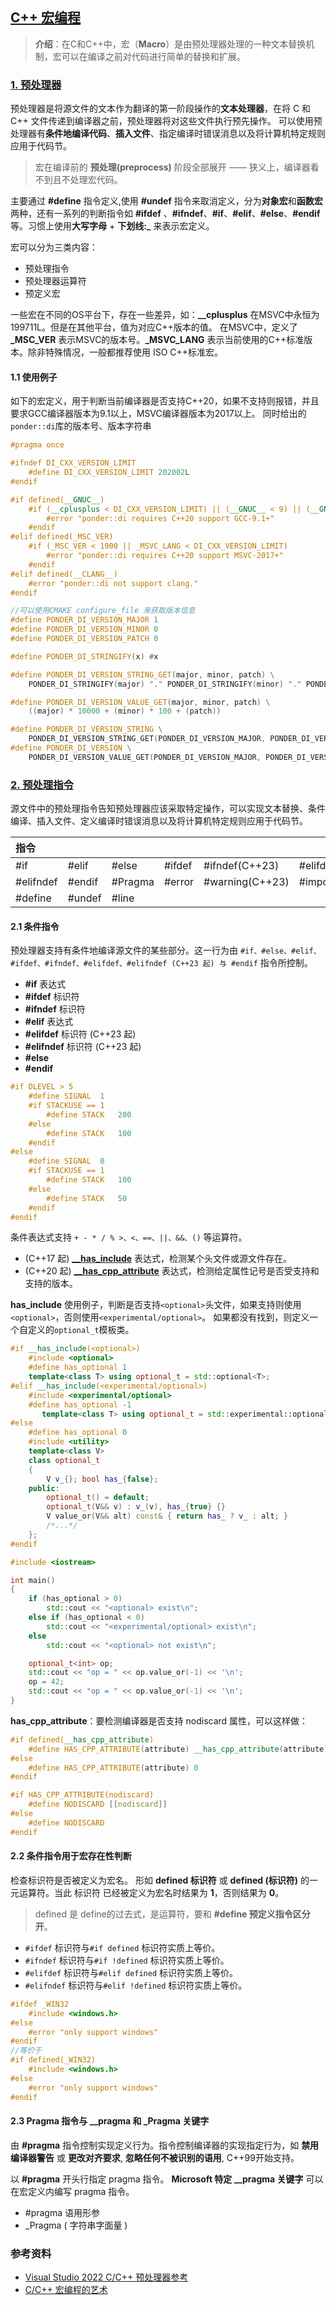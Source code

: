 ## [C++ 宏编程](#)
> **介绍**：在C和C++中，宏（**Macro**）是由预处理器处理的一种文本替换机制，宏可以在编译之前对代码进行简单的替换和扩展。


### [1. 预处理器](#)
预处理器是将源文件的文本作为翻译的第一阶段操作的**文本处理器**，在将 C 和 C++ 文件传递到编译器之前，预处理器将对这些文件执行预先操作。
可以使用预处理器有**条件地编译代码**、**插入文件**、指定编译时错误消息以及将计算机特定规则应用于代码节。

> 宏在编译前的 **预处理(preprocess)** 阶段全部展开 —— 狭义上，编译器看不到且不处理宏代码。

主要通过 **#define** 指令定义,使用 **#undef** 指令来取消定义，分为**对象宏**和**函数宏**两种，还有一系列的判断指令如 **#ifdef** 、**#ifndef**、**#if**、**#elif**、**#else**、**#endif**等。习惯上使用**大写字母** + **下划线:_** 来表示宏定义。

宏可以分为三类内容：
* 预处理指令
* 预处理器运算符
* 预定义宏

一些宏在不同的OS平台下，存在一些差异，如：**__cplusplus** 在MSVC中永恒为199711L。但是在其他平台，值为对应C++版本的值。
在MSVC中，定义了 **_MSC_VER** 表示MSVC的版本号。**_MSVC_LANG** 表示当前使用的C++标准版本。除非特殊情况，一般都推荐使用
ISO C++标准宏。

#### 1.1 使用例子
如下的宏定义，用于判断当前编译器是否支持C++20，如果不支持则报错，并且要求GCC编译器版本为9.1以上，MSVC编译器版本为2017以上。
同时给出的`ponder::di`库的版本号、版本字符串
```cpp
#pragma once

#ifndef DI_CXX_VERSION_LIMIT
    #define DI_CXX_VERSION_LIMIT 202002L
#endif

#if defined(__GNUC__)
    #if (__cplusplus < DI_CXX_VERSION_LIMIT) || (__GNUC__ < 9) || (__GNUC_MINOR__ < 1)
        #error "ponder::di requires C++20 support GCC-9.1+"
    #endif
#elif defined(_MSC_VER)
    #if (_MSC_VER < 1900 || _MSVC_LANG < DI_CXX_VERSION_LIMIT)
        #error "ponder::di requires C++20 support MSVC-2017+"
    #endif
#elif defined(__CLANG__)
    #error "ponder::di not support clang."
#endif

//可以使用CMAKE configure_file 来获取版本信息
#define PONDER_DI_VERSION_MAJOR 1
#define PONDER_DI_VERSION_MINOR 0
#define PONDER_DI_VERSION_PATCH 0

#define PONDER_DI_STRINGIFY(x) #x

#define PONDER_DI_VERSION_STRING_GET(major, minor, patch) \
    PONDER_DI_STRINGIFY(major) "." PONDER_DI_STRINGIFY(minor) "." PONDER_DI_STRINGIFY(patch)

#define PONDER_DI_VERSION_VALUE_GET(major, minor, patch) \
    ((major) * 10000 + (minor) * 100 + (patch))

#define PONDER_DI_VERSION_STRING \
    PONDER_DI_VERSION_STRING_GET(PONDER_DI_VERSION_MAJOR, PONDER_DI_VERSION_MINOR, PONDER_DI_VERSION_PATCH)
#define PONDER_DI_VERSION \
    PONDER_DI_VERSION_VALUE_GET(PONDER_DI_VERSION_MAJOR, PONDER_DI_VERSION_MINOR, PONDER_DI_VERSION_PATCH)
```

### [2. 预处理指令](#)
源文件中的预处理指令告知预处理器应该采取特定操作，可以实现文本替换、条件编译、插入文件、定义编译时错误消息以及将计算机特定规则应用于代码节。

| 指令        |        |         |        |                 |                 | 
|:----------|:-------|:--------|:-------|:----------------|:----------------|
| #if       | #elif  | #else   | #ifdef | #ifndef(C++23)  | #elifdef(C++23) | 
| #elifndef | #endif | #Pragma | #error | #warning(C++23) | #import         |
| #define   | #undef |  #line  | ` `    | ` `             | ` `             |

#### 2.1 条件指令
预处理器支持有条件地编译源文件的某些部分。这一行为由 `#if、#else、#elif、#ifdef、#ifndef、#elifdef、#elifndef (C++23 起) 与 #endif` 指令所控制。

* **#if** 表达式		
* **#ifdef** 标识符		
* **#ifndef** 标识符		
* **#elif** 表达式		
* **#elifdef** 标识符		(C++23 起)
* **#elifndef** 标识符		(C++23 起)
* **#else**		
* **#endif**

```cpp
#if DLEVEL > 5
    #define SIGNAL  1
    #if STACKUSE == 1
        #define STACK   200
    #else
        #define STACK   100
    #endif
#else
    #define SIGNAL  0
    #if STACKUSE == 1
        #define STACK   100
    #else
        #define STACK   50
    #endif
#endif
```

条件表达式支持 `+ - * / % >、<、==、||、&&、()` 等运算符。

* (C++17 起) [**__has_include**](https://zh.cppreference.com/w/cpp/preprocessor/include) 表达式，检测某个头文件或源文件存在。
* (C++20 起) [**__has_cpp_attribute**](https://zh.cppreference.com/w/cpp/feature_test#Attributes) 表达式，检测给定属性记号是否受支持和支持的版本。

**has_include** 使用例子，判断是否支持`<optional>`头文件，如果支持则使用`<optional>`，否则使用`<experimental/optional>`。
如果都没有找到，则定义一个自定义的`optional_t`模板类。
```cpp
#if __has_include(<optional>)
    #include <optional>
    #define has_optional 1
    template<class T> using optional_t = std::optional<T>;
#elif __has_include(<experimental/optional>)
    #include <experimental/optional>
    #define has_optional -1
       template<class T> using optional_t = std::experimental::optional<T>;
#else
    #define has_optional 0
    #include <utility>
    template<class V>
    class optional_t
    {
        V v_{}; bool has_{false};
    public:
        optional_t() = default;
        optional_t(V&& v) : v_(v), has_{true} {}
        V value_or(V&& alt) const& { return has_ ? v_ : alt; }
        /*...*/
    };
#endif

#include <iostream>

int main()
{
    if (has_optional > 0)
        std::cout << "<optional> exist\n";
    else if (has_optional < 0)
        std::cout << "<experimental/optional> exist\n";
    else
        std::cout << "<optional> not exist\n";

    optional_t<int> op;
    std::cout << "op = " << op.value_or(-1) << '\n';
    op = 42;
    std::cout << "op = " << op.value_or(-1) << '\n';
}
```

**has_cpp_attribute**：要检测编译器是否支持 nodiscard 属性，可以这样做：
```cpp
#if defined(__has_cpp_attribute)
    #define HAS_CPP_ATTRIBUTE(attribute) __has_cpp_attribute(attribute)
#else
    #define HAS_CPP_ATTRIBUTE(attribute) 0
#endif

#if HAS_CPP_ATTRIBUTE(nodiscard)
    #define NODISCARD [[nodiscard]]
#else
    #define NODISCARD
#endif
```

#### 2.2 条件指令用于宏存在性判断
检查标识符是否被定义为宏名。 形如 **defined 标识符** 或 **defined (标识符)** 的一元运算符。当此 标识符 已经被定义为宏名时结果为 **1**，否则结果为 **0**。

> defined 是 define的过去式，是运算符，要和 **#define 预定义指令区分开**。

* `#ifdef` 标识符与`#if defined` 标识符实质上等价。
* `#ifndef` 标识符与`#if !defined` 标识符实质上等价。
* `#elifdef` 标识符与`#elif defined` 标识符实质上等价。
* `#elifndef` 标识符与`#elif !defined` 标识符实质上等价。

```cpp
#ifdef _WIN32
    #include <windows.h>
#else
    #error "only support windows"
#endif
//等价于
#if defined(_WIN32)
    #include <windows.h>
#else
    #error "only support windows"
#endif
```
#### 2.3 Pragma 指令与 __pragma 和 _Pragma 关键字
由 **#pragma** 指令控制实现定义行为。指令控制编译器的实现指定行为，如 **禁用编译器警告** 或 **更改对齐要求**, **忽略任何不被识别的语用**, C++99开始支持。

以 **#pragma** 开头行指定 pragma 指令。 **Microsoft 特定 __pragma 关键字** 可以在宏定义内编写 pragma 指令。
* #pragma 语用形参
* _Pragma ( 字符串字面量 )	


### 参考资料
* [Visual Studio 2022 C/C++ 预处理器参考](https://learn.microsoft.com/zh-cn/cpp/preprocessor/c-cpp-preprocessor-reference?view=msvc-170)
* [C/C++ 宏编程的艺术](https://bot-man-jl.github.io/articles/?post=2020/Macro-Programming-Art)